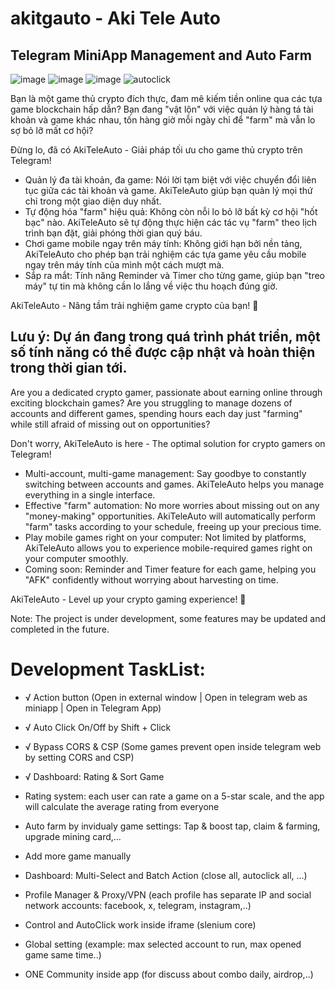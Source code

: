 # akitgauto - Aki Tele Auto
## Telegram MiniApp Management and Auto Farm
![image](https://github.com/user-attachments/assets/532cdbdd-f30b-4290-b99f-af49ba59b7d6)
![image](https://github.com/user-attachments/assets/705617ea-faea-46bc-b651-510c050cf1f1)
![image](https://github.com/user-attachments/assets/dda8a3d4-f2d5-4722-9fa1-3636bec8e78c)
![autoclick](https://github.com/user-attachments/assets/f68797f3-da45-4e36-b13d-646a08e741ee)

Bạn là một game thủ crypto đích thực, đam mê kiếm tiền online qua các tựa game blockchain hấp dẫn? Bạn đang "vật lộn" với việc quản lý hàng tá tài khoản và game khác nhau, tốn hàng giờ mỗi ngày chỉ để "farm" mà vẫn lo sợ bỏ lỡ mất cơ hội? 

Đừng lo, đã có AkiTeleAuto - Giải pháp tối ưu cho game thủ crypto trên Telegram!

* Quản lý đa tài khoản, đa game: Nói lời tạm biệt với việc chuyển đổi liên tục giữa các tài khoản và game. AkiTeleAuto giúp bạn quản lý mọi thứ chỉ trong một giao diện duy nhất.
* Tự động hóa "farm" hiệu quả: Không còn nỗi lo bỏ lỡ bất kỳ cơ hội "hốt bạc" nào. AkiTeleAuto sẽ tự động thực hiện các tác vụ "farm" theo lịch trình bạn đặt, giải phóng thời gian quý báu.
* Chơi game mobile ngay trên máy tính: Không giới hạn bởi nền tảng, AkiTeleAuto cho phép bạn trải nghiệm các tựa game yêu cầu mobile ngay trên máy tính của mình một cách mượt mà.
* Sắp ra mắt: Tính năng Reminder và Timer cho từng game, giúp bạn "treo máy" tự tin mà không cần lo lắng về việc thu hoạch đúng giờ.

AkiTeleAuto - Nâng tầm trải nghiệm game crypto của bạn! 🚀

Lưu ý: Dự án đang trong quá trình phát triển, một số tính năng có thể được cập nhật và hoàn thiện trong thời gian tới.
---
Are you a dedicated crypto gamer, passionate about earning online through exciting blockchain games? Are you struggling to manage dozens of accounts and different games, spending hours each day just "farming" while still afraid of missing out on opportunities?

Don't worry, AkiTeleAuto is here - The optimal solution for crypto gamers on Telegram!

* Multi-account, multi-game management: Say goodbye to constantly switching between accounts and games. AkiTeleAuto helps you manage everything in a single interface.
* Effective "farm" automation: No more worries about missing out on any "money-making" opportunities. AkiTeleAuto will automatically perform "farm" tasks according to your schedule, freeing up your precious time.
* Play mobile games right on your computer: Not limited by platforms, AkiTeleAuto allows you to experience mobile-required games right on your computer smoothly.
* Coming soon: Reminder and Timer feature for each game, helping you "AFK" confidently without worrying about harvesting on time.

AkiTeleAuto - Level up your crypto gaming experience! 🚀

Note: The project is under development, some features may be updated and completed in the future.

# Development TaskList:
- √ Action button (Open in external window | Open in telegram web as miniapp | Open in Telegram App)
- √ Auto Click On/Off by Shift + Click
- √ Bypass CORS & CSP (Some games prevent open inside telegram web by setting CORS and CSP)
- √ Dashboard: Rating & Sort Game


- Rating system: each user can rate a game on a 5-star scale, and the app will calculate the average rating from everyone
- Auto farm by invidualy game settings: Tap & boost tap, claim & farming, upgrade mining card,...
- Add more game manually
- Dashboard: Multi-Select and Batch Action (close all, autoclick all, ...)
- Profile Manager & Proxy/VPN (each profile has separate IP and social network accounts: facebook, x, telegram, instagram,..)
- Control and AutoClick work inside iframe (slenium core)
- Global setting (example: max selected account to run, max opened game same time..)
- ONE Community inside app (for discuss about combo daily, airdrop,..)
